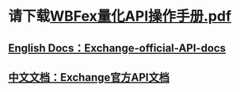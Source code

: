 # 请下载[WBFex量化API操作手册.pdf](WBFex量化API操作手册.pdf)


## [English Docs：Exchange-official-API-docs](api/us_en/api_doc_en.md)

## [中文文档：Exchange官方API文档](api/zh_cn/api_doc_cn.md)
